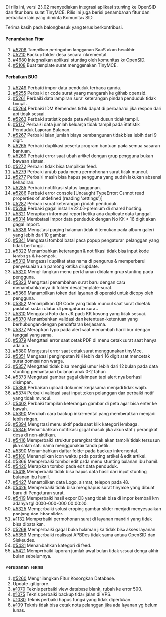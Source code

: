 Di rilis ini, versi 23.02 menyediakan integrasi aplikasi stunting ke OpenSID dan fitur baru surat TinyMCE. Rilis ini juga berisi penambahan fitur dan perbaikan lain yang diminta Komunitas SID.

Terima kasih pada balongbesuk yang terus berkontribusi.

#### Penambahan Fitur
1. [#5206](https://github.com/OpenSID/OpenSID/issues/5206) Tampilkan peringatan langganan SaaS akan berakhir.
2. [#5210](https://github.com/OpenSID/OpenSID/issues/5210) Backup folder desa secara inkremental.
3. [#4680](https://github.com/OpenSID/OpenSID/issues/4680) Integrasikan aplikasi stunting oleh komunitas ke OpenSID.
4. [#5108](https://github.com/OpenSID/OpenSID/issues/5108) Buat template surat menggunakan TinyMCE.

#### Perbaikan BUG
1. [#5249](https://github.com/OpenSID/OpenSID/issues/5249) Perbaiki impor data penduduk terbaca ganda.
2. [#5255](https://github.com/OpenSID/OpenSID/issues/5255) Perbaiki qr code surat yaang mengarah ke github opensid.
3. [#5261](https://github.com/OpenSID/OpenSID/issues/5261) Perbaiki data lampiran surat keterangan pindah penduduk tidak tampil.
4. [#5264](https://github.com/OpenSID/OpenSID/issues/5264) Perbaiki IDM Kemendes tidak dapat di perbaharui jika respon dari api tidak sesuai.
5. [#5263](https://github.com/OpenSID/OpenSID/issues/5263) Perbaiki statistik pada peta wilayah dusun tidak tampil.
6. [#5177](https://github.com/OpenSID/OpenSID/issues/5177) Perbaiki data jumlah keluarga tidak tampil pada Statistik Penduduk Laporan Bulanan.
7. [#5267](https://github.com/OpenSID/OpenSID/issues/5267) Perbaiki isian jumlah biaya pembangunan tidak bisa lebih dari 9 digit.
8. [#5265](https://github.com/OpenSID/OpenSID/issues/5265) Perbaiki duplikasi peserta program bantuan pada semua sasaran bantuan.
9. [#5269](https://github.com/OpenSID/OpenSID/issues/5269) Perbaiki error saat ubah artikel dengan grup pengguna bukan bawaan sistem.
10. [#5272](https://github.com/OpenSID/OpenSID/issues/5272) Perbaiki tidak bisa tampilkan feed.
11. [#5279](https://github.com/OpenSID/OpenSID/issues/5279) Perbaiki an/ub pada menu permohonan surat tidak muncul.
12. [#5277](https://github.com/OpenSID/OpenSID/issues/5277) Perbaiki masih bisa hapus pengguna yang sudah lakukan absensi kehadiran.
13. [#5285](https://github.com/OpenSID/OpenSID/issues/5285) Perbaiki notifikasi status langganan.
14. [#5286](https://github.com/OpenSID/OpenSID/issues/5286) Perbaiki error console [Uncaught TypeError: Cannot read properties of undefined (reading 'settings')]
15. [#5287](https://github.com/OpenSID/OpenSID/issues/5287) Perbaiki surat keterangan pindah penduduk.
16. [#5289](https://github.com/OpenSID/OpenSID/issues/5289) Perbaiki gagal install v22.06-premium di shared hosting.
17. [#5321](https://github.com/OpenSID/OpenSID/issues/5321) Merapikan informasi report ketika ada duplicate data tanggal.
18. [#5314](https://github.com/OpenSID/OpenSID/issues/5314) Membatasi Impor data penduduk dengan No KK < 16 digit akan gagal import.
19. [#5339](https://github.com/OpenSID/OpenSID/issues/5339) Mengatasi paging halaman tidak ditemukan pada album galeri yang lebih dari 10 gambar.
20. [#5341](https://github.com/OpenSID/OpenSID/issues/5341) Mengatasi tombol batal pada popup pengaturan pelanggan yang tidak berfungsi.
21. [#5322](https://github.com/OpenSID/OpenSID/issues/5322) Menambahkan keterangan & notifikasi tidak bisa input kode lembaga & kelompok.
22. [#5312](https://github.com/OpenSID/OpenSID/issues/5312) Mengatasi duplikat atas nama di pengurus & memperbarui penyesuaian a.n pamong ketika di update.
23. [#5320](https://github.com/OpenSID/OpenSID/issues/5320) Menghilangkan menu pertahanan didalam grup stunting pada pengguna.
24. [#5323](https://github.com/OpenSID/OpenSID/issues/5323) Mengatasi penambahan surat baru dengan cara menambahkannya di folder desa/template-surat.
25. [#5369](https://github.com/OpenSID/OpenSID/issues/5369) Manampilkan token dari layanan di opensid untuk dicopy oleh pengguna.
26. [#5352](https://github.com/OpenSID/OpenSID/issues/5352) Menampilkan QR Code yang tidak muncul saat surat dicetak padahal sudah diatur di pengaturan surat.
27. [#5310](https://github.com/OpenSID/OpenSID/issues/5310) Mengatasi Foto dan JK pada KK kosong yang tidak sesuai.
28. [#5370](https://github.com/OpenSID/OpenSID/issues/5370) Menambahkan validasi dan ketentuan-ketentuan yang berhubungan dengan pendaftaran kerjasama.
29. [#5377](https://github.com/OpenSID/OpenSID/issues/5377) Merapikan typo pada alert saat menambah hari libur dengan tanggal yang sama.
30. [#5379](https://github.com/OpenSID/OpenSID/issues/5379) Mengatasi error saat cetak PDF di menu cetak surat saat hanya ada a.n.
31. [#5380](https://github.com/OpenSID/OpenSID/issues/5380) Mengatasi error saat cetak surat menggunakan tinyMce.
32. [#5351](https://github.com/OpenSID/OpenSID/issues/5351) Mengatasi penginputan NIK lebih dari 16 digit saat mencetak surat domisili non warga.
33. [#5357](https://github.com/OpenSID/OpenSID/issues/5357) Mengatasi tidak bisa mengisi umur lebih dari 12 bulan pada data stunting pemantauan bulanan anak 0-2 tahun
34. [#5373](https://github.com/OpenSID/OpenSID/issues/5373) Mengatasi gambar gagal disimpan tapi alert nya berhasil disimpan.
35. [#5389](https://github.com/OpenSID/OpenSID/issues/5389) Perbaikan upload dokumen kerjasama menjadi tidak wajib.
36. [#5374](https://github.com/OpenSID/OpenSID/issues/5374) Perbaiki validasi saat input token pelanggan dan perbaiki notif yang tidak muncul.
37. [#5402](https://github.com/OpenSID/OpenSID/issues/5402) Perbaiki tampilan keterangan gambar di peta agar bisa enter ke bawah.
38. [#5390](https://github.com/OpenSID/OpenSID/issues/5390) Merubah cara backup inkremental yang memberatkan menjadi lebih ringan.
39. [#5394](https://github.com/OpenSID/OpenSID/issues/5394) Mengatasi menu aktif pada saat klik kategori lembaga.
40. [#5346](https://github.com/OpenSID/OpenSID/issues/5346) Menambahkan notifikasi gagal masuk jika akun staf / perangkat desa di non-aktifkan.
41. [#5416](https://github.com/OpenSID/OpenSID/issues/5416) Memperbaiki struktur perangkat tidak akan tampil/ tidak tersusun jika salah satu nama menggunakan tanda petik.
42. [#5390](https://github.com/OpenSID/OpenSID/issues/5390) Menambahkan daftar folder pada backup inkremental.
43. [#5180](https://github.com/OpenSID/OpenSID/issues/5180) Menampilkan icon waktu pada posting artikel & edit artikel.
44. [#5366](https://github.com/OpenSID/OpenSID/issues/5366) Memperbaiki tombol edit pada menu stunting bulanan ibu hamil.
45. [#5420](https://github.com/OpenSID/OpenSID/issues/5420) Merapikan tombol pada edit data penduduk.
46. [#5418](https://github.com/OpenSID/OpenSID/issues/5418) Memperbaiki tidak bisa hapus data hasil dari input stunting bulanan ibu hamil.
47. [#5427](https://github.com/OpenSID/OpenSID/issues/5427) Menampilkan data Logo, alamat, telepon pada 48.
48. [#5426](https://github.com/OpenSID/OpenSID/issues/5426) Memperbaiki tidak bisa menghapus surat tinymce yang dibuat baru di Pengaturan surat.
49. [#5419](https://github.com/OpenSID/OpenSID/issues/5419) Memperbaiki hasil expor DB yang tidak bisa di impor kembali krn adanya tgl 0000-000-000 00:00:00.
50. [#5325](https://github.com/OpenSID/OpenSID/issues/5325) Memperbaiki solusi croping gambar slider menjadi menyesuaikan panjang dan lebar slider.
51. [#1132](https://github.com/OpenSID/premium/issues/1132) Memperbaiki permohonan surat di layanan mandiri yang tidak bisa dibatalkan.
52. [#5268](https://github.com/OpenSID/OpenSID/issues/5268) Memperbaiki gagal buka halaman jika tidak bisa akses layanan.
53. [#5359](https://github.com/OpenSID/OpenSID/issues/5359) Memperbaiki realisasi APBDes tidak sama antara OpenSID dan Siskeudes.
54. [#5431](https://github.com/OpenSID/OpenSID/issues/5431) Menambahkan kategori di feed.
55. [#5421](https://github.com/OpenSID/OpenSID/issues/5421) Memperbaiki laporan jumlah awal bulan tidak sesuai denga akhir bulan sebelumnya.

#### Perubahan Teknis

1. [#5260](https://github.com/OpenSID/OpenSID/issues/5260) Menghilangkan Fitur Kosongkan Database.
2. Update .gitignore.
3. [#1070](https://github.com/OpenSID/premium/pull/1070) Teknis perbaiki view database blank, rubah ke error 500.
4. [#1075](https://github.com/OpenSID/premium/pull/1075) Teknis perbaiki backup tidak jalan di VPS.
5. [#1080](https://github.com/OpenSID/premium/pull/1080) Teknis perbaiki hapus fungsi yang tidak diperlukan.
6. [#109](https://github.com/OpenSID/wiki-layanan-opendesa/issues/109) Teknis tidak bisa cetak nota pelanggan jika ada layanan yg belum lunas.